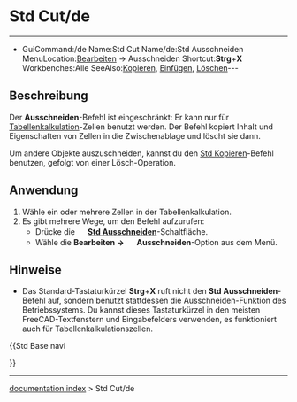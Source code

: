 # Std Cut/de
---
- GuiCommand:/de
   Name:Std Cut
   Name/de:Std Ausschneiden
   MenuLocation:[Bearbeiten](Std_Edit_Menu/de.md) → Ausschneiden
   Shortcut:**Strg**+**X**
   Workbenches:Alle
   SeeAlso:[Kopieren](Std_Copy/de.md), [Einfügen](Std_Paste/de.md), [Löschen](Std_Delete/de.md)---

## Beschreibung

Der **Ausschneiden**-Befehl ist eingeschränkt: Er kann nur für [Tabellenkalkulation](Spreadsheet_Workbench/de.md)-Zellen benutzt werden. Der Befehl kopiert Inhalt und Eigenschaften von Zellen in die Zwischenablage und löscht sie dann.

Um andere Objekte auszuschneiden, kannst du den [Std Kopieren](Std_Copy/de.md)-Befehl benutzen, gefolgt von einer Lösch-Operation.

## Anwendung

1.  Wähle ein oder mehrere Zellen in der Tabellenkalkulation.
2.  Es gibt mehrere Wege, um den Befehl aufzurufen:
    -   Drücke die **<img src="images/Std_Cut.svg" width=16px> [Std Ausschneiden](Std_Cut/de.md)**-Schaltfläche.
    -   Wähle die **Bearbeiten → <img src="images/Std_Cut.svg" width=16px> Ausschneiden**-Option aus dem Menü.

## Hinweise

-   Das Standard-Tastaturkürzel **Strg**+**X** ruft nicht den **Std Ausschneiden**-Befehl auf, sondern benutzt stattdessen die Ausschneiden-Funktion des Betriebssystems. Du kannst dieses Tastaturkürzel in den meisten FreeCAD-Textfenstern und Eingabefelders verwenden, es funktioniert auch für Tabellenkalkulationszellen.





{{Std Base navi

}}

---
[documentation index](../README.md) > Std Cut/de

